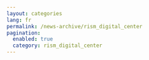 ```yaml
---
layout: categories
lang: fr
permalink: /news-archive/rism_digital_center
pagination: 
  enabled: true
  category: rism_digital_center
---
```

